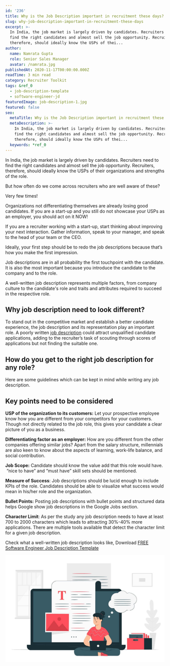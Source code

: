 ```yaml
---
id: '236'
title: Why is the Job Description important in recruitment these days?
slug: why-job-description-important-in-recruitment-these-days
excerpt: >-
  In India, the job market is largely driven by candidates. Recruiters need to
  find the right candidates and almost sell the job opportunity. Recruiters,
  therefore, should ideally know the USPs of thei...
author:
  name: Namrata Gupta
  role: Senior Sales Manager
  avatar: /namrata.jpg
publishedAt: 2020-11-17T00:00:00.000Z
readTime: 3 min read
category: Recruiter Toolkit
tags: &ref_0
  - job-description-template
  - software-engineer-jd
featuredImage: job-description-1.jpg
featured: false
seo:
  metaTitle: Why is the Job Description important in recruitment these days?
  metaDescription: >-
    In India, the job market is largely driven by candidates. Recruiters need to
    find the right candidates and almost sell the job opportunity. Recruiters,
    therefore, should ideally know the USPs of thei...
  keywords: *ref_0
---
```


In India, the job market is largely driven by candidates. Recruiters need to find the right candidates and almost sell the job opportunity. Recruiters, therefore, should ideally know the USPs of their organizations and strengths of the role.  

But how often do we come across recruiters who are well aware of these?

Very few times!

<!--more-->

Organizations not differentiating themselves are already losing good candidates. If you are a start-up and you still do not showcase your USPs as an employer, you should act on it NOW!

If you are a recruiter working with a start-up, start thinking about improving your next interaction. Gather information, speak to your manager, and speak to the head of your team or the CEO.

Ideally, your first step should be to redo the job descriptions because that’s how you make the first impression.

Job descriptions are in all probability the first touchpoint with the candidate. It is also the most important because you introduce the candidate to the company and to the role.

A well-written job description represents multiple factors, from company culture to the candidate's role and traits and attributes required to succeed in the respective role.

## **Why job description need to look different?**

To stand out in the competitive market and establish a better candidate experience, the job description and its representation play an important role. A poorly written [job description](https://www.thetalentpool.ai/blogs/how-to-write-inclusive-job-descriptions/) could attract unqualified candidate applications, adding to the recruiter’s task of scouting through scores of applications but not finding the suitable one.

## **How do you get to the right job description for any role?**

Here are some guidelines which can be kept in mind while writing any job description.

## **Key points need to be considered**

**USP of the organization to its customers:** Let your prospective employee know how you are different from your competitors for your customers. Though not directly related to the job role, this gives your candidate a clear picture of you as a business.

**Differentiating factor as an employer:** How are you different from the other companies offering similar jobs? Apart from the salary structure, millennials are also keen to know about the aspects of learning, work-life balance, and social contribution.

**Job Scope:** Candidate should know the value add that this role would have.  “nice to have” and “must have” skill sets should be mentioned.

**Measure of Success**: Job descriptions should be lucid enough to include KPIs of the role. Candidates should be able to visualize what success would mean in his/her role and the organization.

**Bullet Points:** Posting job descriptions with bullet points and structured data helps Google show job descriptions in the Google Jobs section.

**Character Limit**: As per the study any job description needs to have at least 700 to 2000 characters which leads to attracting 30%-40% more applications. There are multiple tools available that detect the character limit for a given job description.

Check what a well-written job description looks like, Download [FREE Software Engineer Job Description Template](https://docs.google.com/document/d/1hGl4CJ1xS21iIsrSZEGJ0gXUXJ4r5flfGXAL6n49MEM/edit)

![job-description](images/job-description-1-1024x683.jpg)
